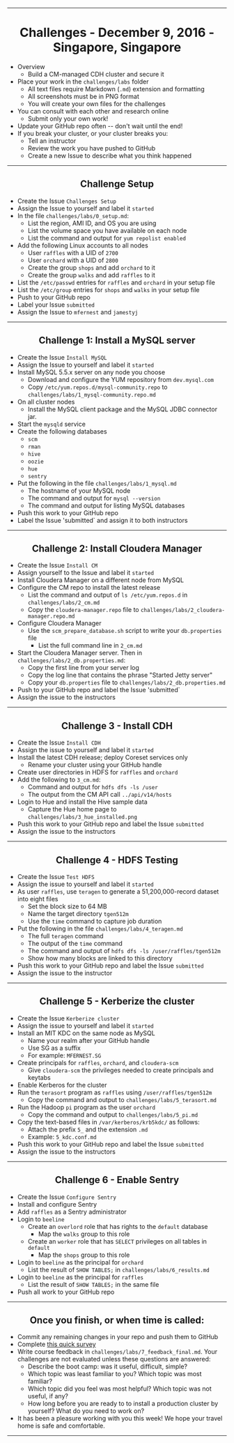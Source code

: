 <!-- CSS work goes here for the time being -->
<!-- set a:link text-decoration to none -->
<!-- set a:hover text-decoration to underline -->
<!-- http://forums.markdownpad.com/discussion/143/include-pdf-pagebreak-instructions-in-markdown/p1 -->

---
<div style="page-break-after: always;"></div>

# <center> Challenges - December 9, 2016 - Singapore, Singapore

* Overview
    * Build a CM-managed CDH cluster and secure it
* Place your work in the `challenges/labs` folder
    * All text files require  Markdown (`.md`) extension and formatting
    * All screenshots must be in PNG format
    * You will create your own files for the challenges
* You can consult with each other and research online
    * Submit only your own work!
* Update your GitHub repo often -- don't wait until the end!
* If you break your cluster, or your cluster breaks you:
    * Tell an instructor
    * Review the work you have pushed to GitHub
    * Create a new Issue to describe what you think happened

---
<div style="page-break-after: always;"></div>

## <center> Challenge Setup

* Create the Issue `Challenges Setup`
* Assign the Issue to yourself and label it `started`
* In the file `challenges/labs/0_setup.md`:
    * List the region, AMI ID, and OS you are using 
    * List the volume space you have available on each node
    * List the command and output for `yum repolist enabled` 
* Add the following Linux accounts to all nodes
    * User `raffles` with a UID of `2700`
    * User `orchard` with a UID of `2800`
    * Create the group `shops` and add `orchard` to it
    * Create the group `walks` and add `raffles` to it
* List the `/etc/passwd` entries for `raffles` and `orchard` in your setup file
* List the `/etc/group` entries for `shops` and `walks` in your setup file
* Push to your GitHub repo
* Label your Issue `submitted` 
* Assign the Issue to `mfernest` and `jamestyj`

---
<div style="page-break-after: always;"></div>

## <center> Challenge 1: Install a MySQL server

* Create the Issue `Install MySQL`
* Assign the Issue to yourself and label it `started`
* Install MySQL 5.5.x server on any node you choose
    * Download and configure the YUM repository from `dev.mysql.com`
    * Copy `/etc/yum.repos.d/mysql-community.repo` to `challenges/labs/1_mysql-community.repo.md`
* On all cluster nodes
    * Install the MySQL client package and the MySQL JDBC connector jar.
* Start the `mysqld` service
* Create the following databases
    * `scm`
    * `rman`
    * `hive`
    * `oozie`
    * `hue`
    * `sentry`
* Put the following in the file `challenges/labs/1_mysql.md`
    * The hostname of your MySQL node 
    * The command and output for `mysql --version`
    * The command and output for listing MySQL databases 
* Push this work to your GitHub repo
* Label the Issue 'submitted` and assign it to both instructors

---
<div style="page-break-after: always;"></div>

## <center> Challenge 2: Install Cloudera Manager

* Create the Issue `Install CM`
* Assign yourself to the Issue and label it `started`
* Install Cloudera Manager on a different node from MySQL
* Configure the CM repo to install the latest release
  * List the command and output of `ls /etc/yum.repos.d` in `challenges/labs/2_cm.md`
  * Copy the `cloudera-manager.repo` file to `challenges/labs/2_cloudera-manager.repo.md`
* Configure Cloudera Manager
  * Use the `scm_prepare_database.sh` script to write your `db.properties` file 
    * List the full command line in `2_cm.md`
* Start the Cloudera Manager server. Then in `challenges/labs/2_db.properties.md`:
  * Copy the first line from your server log
  * Copy the log line that contains the phrase "Started Jetty server"
  * Copy your `db.properties` file to `challenges/labs/2_db.properties.md`
* Push to your GitHub repo and label the Issue 'submitted`
* Assign the issue to the instructors

---
<div style="page-break-after: always;"></div>

## <center> Challenge 3 - Install CDH

* Create the Issue `Install CDH`
* Assign the issue to yourself and label it `started`
* Install the latest CDH release; deploy Coreset services only
  * Rename your cluster using your GitHub handle
* Create user directories in HDFS for `raffles` and `orchard`
* Add the following to `3_cm.md`:
    * Command and output for `hdfs dfs -ls /user`
    * The output from the CM API call `../api/v14/hosts` 
* Login to Hue and install the Hive sample data
    * Capture the Hue home page to `challenges/labs/3_hue_installed.png`
* Push this work to your GitHub repo and label the Issue `submitted`
* Assign the issue to the instructors

---
<div style="page-break-after: always;"></div>

## <center> Challenge 4 - HDFS Testing

* Create the Issue `Test HDFS`
* Assign the issue to yourself and label it `started`
* As user `raffles`, use `teragen` to generate a 51,200,000-record dataset into eight files
    * Set the block size to 64 MB
    * Name the target directory `tgen512m`
    * Use the `time` command to capture job duration
* Put the following in the file `challenges/labs/4_teragen.md`
    * The full `teragen` command 
    * The output of the `time` command
    * The command and output of `hdfs dfs -ls /user/raffles/tgen512m`
    * Show how many blocks are linked to this directory
* Push this work to your GitHub repo and label the Issue `submitted`
* Assign the issue to the instructor

---
<div style="page-break-after: always;"></div>

## <center> Challenge 5 - Kerberize the cluster

* Create the Issue `Kerberize cluster`
* Assign the issue to yourself and label it `started`
* Install an MIT KDC on the same node as MySQL
  * Name your realm after your GitHub handle
  * Use SG as a suffix
  * For example: `MFERNEST.SG`
* Create principals for `raffles`, `orchard`, and `cloudera-scm`
  * Give `cloudera-scm` the privileges needed to create principals and keytabs
* Enable Kerberos for the cluster
* Run the `terasort` program as `raffles` using `/user/raffles/tgen512m`
  * Copy the command and output to `challenges/labs/5_terasort.md`
* Run the Hadoop `pi` program as the user `orchard`
  * Copy the command and output to `challenges/labs/5_pi.md`
*  Copy the text-based files in `/var/kerberos/krb5kdc/` as follows:
    * Attach the prefix `5_` and the extension `.md` 
    * Example: `5_kdc.conf.md`
* Push this work to your GitHub repo and label the Issue `submitted`
* Assign the issue to the instructors

---
<div style="page-break-after: always;"></div>

## <center> Challenge 6 - Enable Sentry 

* Create the Issue `Configure Sentry`
* Install and configure Sentry
* Add `raffles` as a Sentry administrator
* Login to `beeline`
  * Create an `overlord` role that has rights to the `default` database
    * Map the `walks` group to this role
  * Create an `worker` role that has `SELECT` privileges on all tables in `default`
    * Map the `shops` group to this role
* Login to `beeline` as the principal for `orchard`
  * List the result of `SHOW TABLES;` in `challenges/labs/6_results.md`
* Login to `beeline` as the principal for `raffles`
  * List the result of `SHOW TABLES;` in the same file
* Push all work to your GitHub repo

---
<div style="page-break-after: always;"></div>

## <center> Once you finish, or when time is called:

* Commit any remaining changes in your repo and push them to GitHub
* Complete [this quick survey](https://docs.google.com/forms/d/e/1FAIpQLSfBUSFtEcVFzv_9bHwh9dG8ZHzmQk6wWNLFZAVUtdMd1sgZ6g/viewform)
* Write course feedback in `challenges/labs/7_feedback_final.md`.
Your challenges are not evaluated unless these questions are answered:
    * Describe the boot camp: was it useful, difficult, simple?
    * Which topic was least familiar to you? Which topic was most familiar?
    * Which topic did you feel was most helpful? Which topic was not useful, if any?
    * How long before you are ready to to install a production cluster by yourself? What do you need to work on?
* It has been a pleasure working with you this week! We hope your travel home is safe and comfortable.

---
<div style="page-break-after: always;"></div>
